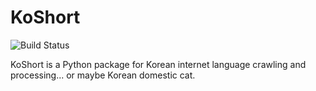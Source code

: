 # KoShort
![Build Status](https://travis-ci.org/koshort/koshort.svg?branch=master)

KoShort is a Python package for Korean internet language crawling and processing... or maybe Korean domestic cat.
